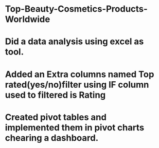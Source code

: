 # Top-Beauty-Cosmetics-Products-Worldwide
# Did a data analysis using excel as tool.
# Added an Extra columns named Top rated(yes/no)filter using IF column used to filtered is Rating
# Created pivot tables and implemented them in pivot charts chearing a dashboard.
